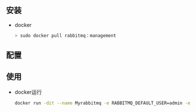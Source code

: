 ## 安装



- docker

  ```bash
  > sudo docker pull rabbitmq：management
  ```

  

## 配置



## 使用

- docker运行

  ```bash
  docker run -dit --name Myrabbitmq -e RABBITMQ_DEFAULT_USER=admin -e RABBITMQ_DEFAULT_PASS=admin -p 15672:15672 -p 5672:5672 rabbitmq:management
  ```

  